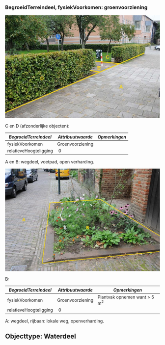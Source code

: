 ### BegroeidTerreindeel, fysiekVoorkomen: groenvoorziening

![dsc\_2326](media/b508e80deb5372657f86eab5b62f9953b4d4d46d.jpg)

C en D (afzonderlijke objecten):

| ***BegroeidTerreindeel*** | ***Attribuutwaarde*** | ***Opmerkingen*** |
|---------------------------|-----------------------|-------------------|
| fysiekVoorkomen           | Groenvoorziening      |                   |
| relatieveHoogteligging    |  0                    |                   |

A en B: wegdeel, voetpad, open verharding.

![dsc\_2321](media/87f438a7d553946369d9386e523afd4296bc105e.jpg)

B:

| ***BegroeidTerreindeel*** | ***Attribuutwaarde*** | ***Opmerkingen***                          |
|---------------------------|-----------------------|--------------------------------------------|
| fysiekVoorkomen           | Groenvoorziening      | Plantvak opnemen want &gt; 5 m<sup>2</sup> |
| relatieveHoogteligging    |  0                    |                                            |

A: wegdeel, rijbaan: lokale weg, openverharding.

## Objecttype: Waterdeel
